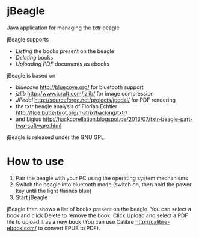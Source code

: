 jBeagle
=======

Java application for managing the txtr beagle

jBeagle supports
- *Listing* the books present on the beagle
- *Deleting* books
- *Uploading PDF* documents as ebooks
 
jBeagle is based on
- *bluecove* http://bluecove.org/ for bluetooth support
- *jzlib* http://www.jcraft.com/jzlib/ for image compression
- *JPedal* http://sourceforge.net/projects/jpedal/ for PDF rendering
- the txtr beagle analysis of Florian Echtler http://floe.butterbrot.org/matrix/hacking/txtr/ 
- and Ligius http://hackcorellation.blogspot.de/2013/07/txtr-beagle-part-two-software.html

jBeagle is released under the GNU GPL.

How to use
==========

1. Pair the beagle with your PC using the operating system mechanisms
2. Switch the beagle into bluetooth mode (switch on, then hold the power key until the light flashes blue)
3. Start jBeagle

jBeagle then shows a list of books present on the beagle. You can select a book and click Delete to remove the book.
Click Upload and select a PDF file to upload it as a new book (You can use Calibre http://calibre-ebook.com/ to convert EPUB to PDF).
